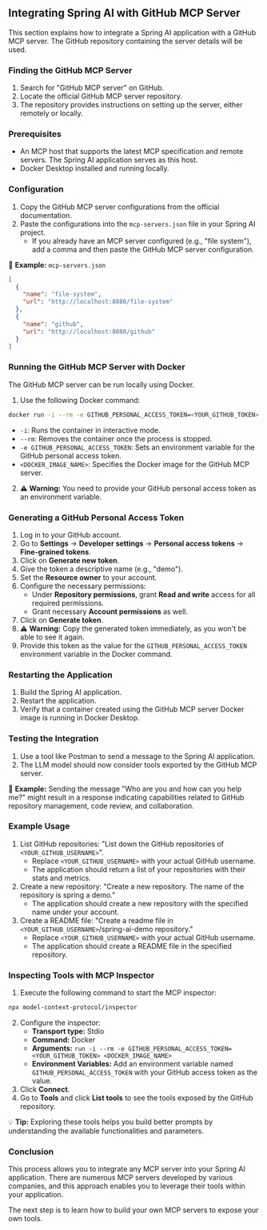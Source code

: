 ## Integrating Spring AI with GitHub MCP Server

This section explains how to integrate a Spring AI application with a GitHub MCP server. The GitHub repository containing the server details will be used.

### Finding the GitHub MCP Server

1.  Search for "GitHub MCP server" on GitHub.
2.  Locate the official GitHub MCP server repository.
3.  The repository provides instructions on setting up the server, either remotely or locally.

### Prerequisites

*   An MCP host that supports the latest MCP specification and remote servers. The Spring AI application serves as this host.
*   Docker Desktop installed and running locally.

### Configuration

1.  Copy the GitHub MCP server configurations from the official documentation.
2.  Paste the configurations into the `mcp-servers.json` file in your Spring AI project.
    *   If you already have an MCP server configured (e.g., "file system"), add a comma and then paste the GitHub MCP server configuration.

📌 **Example:** `mcp-servers.json`
```json
[
  {
    "name": "file-system",
    "url": "http://localhost:8080/file-system"
  },
  {
    "name": "github",
    "url": "http://localhost:8080/github"
  }
]
```

### Running the GitHub MCP Server with Docker

The GitHub MCP server can be run locally using Docker.

1.  Use the following Docker command:

```bash
docker run -i --rm -e GITHUB_PERSONAL_ACCESS_TOKEN=<YOUR_GITHUB_TOKEN> <DOCKER_IMAGE_NAME>
```

*   `-i`: Runs the container in interactive mode.
*   `--rm`: Removes the container once the process is stopped.
*   `-e GITHUB_PERSONAL_ACCESS_TOKEN`: Sets an environment variable for the GitHub personal access token.
*   `<DOCKER_IMAGE_NAME>`: Specifies the Docker image for the GitHub MCP server.

2.  ⚠️ **Warning:** You need to provide your GitHub personal access token as an environment variable.

### Generating a GitHub Personal Access Token

1.  Log in to your GitHub account.
2.  Go to **Settings** -> **Developer settings** -> **Personal access tokens** -> **Fine-grained tokens**.
3.  Click on **Generate new token**.
4.  Give the token a descriptive name (e.g., "demo").
5.  Set the **Resource owner** to your account.
6.  Configure the necessary permissions:
    *   Under **Repository permissions**, grant **Read and write** access for all required permissions.
    *   Grant necessary **Account permissions** as well.
7.  Click on **Generate token**.
8.  ⚠️ **Warning:** Copy the generated token immediately, as you won't be able to see it again.
9.  Provide this token as the value for the `GITHUB_PERSONAL_ACCESS_TOKEN` environment variable in the Docker command.

### Restarting the Application

1.  Build the Spring AI application.
2.  Restart the application.
3.  Verify that a container created using the GitHub MCP server Docker image is running in Docker Desktop.

### Testing the Integration

1.  Use a tool like Postman to send a message to the Spring AI application.
2.  The LLM model should now consider tools exported by the GitHub MCP server.

📌 **Example:** Sending the message "Who are you and how can you help me?" might result in a response indicating capabilities related to GitHub repository management, code review, and collaboration.

### Example Usage

1.  List GitHub repositories: "List down the GitHub repositories of `<YOUR_GITHUB_USERNAME>`".
    *   Replace `<YOUR_GITHUB_USERNAME>` with your actual GitHub username.
    *   The application should return a list of your repositories with their stats and metrics.
2.  Create a new repository: "Create a new repository. The name of the repository is spring a demo."
    *   The application should create a new repository with the specified name under your account.
3.  Create a README file: "Create a readme file in `<YOUR_GITHUB_USERNAME>`/spring-ai-demo repository."
    *   Replace `<YOUR_GITHUB_USERNAME>` with your actual GitHub username.
    *   The application should create a README file in the specified repository.

### Inspecting Tools with MCP Inspector

1.  Execute the following command to start the MCP inspector:

```bash
npx model-context-protocol/inspector
```

2.  Configure the inspector:
    *   **Transport type:** Stdio
    *   **Command:** Docker
    *   **Arguments:** `run -i --rm -e GITHUB_PERSONAL_ACCESS_TOKEN=<YOUR_GITHUB_TOKEN> <DOCKER_IMAGE_NAME>`
    *   **Environment Variables:** Add an environment variable named `GITHUB_PERSONAL_ACCESS_TOKEN` with your GitHub access token as the value.
3.  Click **Connect**.
4.  Go to **Tools** and click **List tools** to see the tools exposed by the GitHub repository.

💡 **Tip:** Exploring these tools helps you build better prompts by understanding the available functionalities and parameters.

### Conclusion

This process allows you to integrate any MCP server into your Spring AI application. There are numerous MCP servers developed by various companies, and this approach enables you to leverage their tools within your application.

The next step is to learn how to build your own MCP servers to expose your own tools.

